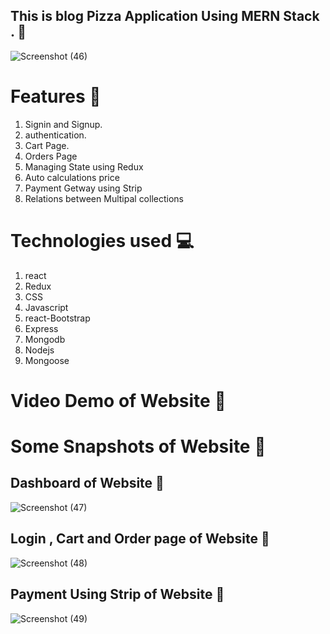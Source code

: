 
## This is blog Pizza Application Using MERN Stack . 🍕
![Screenshot (46)](https://user-images.githubusercontent.com/87435542/178153028-85aad0df-ba6b-4584-af89-42a9e0cbe925.png)



# Features 🚡
1. Signin and Signup.
2. authentication.
3. Cart Page.
4. Orders Page
5. Managing State using Redux
6. Auto calculations price
7. Payment Getway using Strip
8.  Relations between Multipal collections  

# Technologies used 💻
1. react 
2. Redux
3. CSS 
4. Javascript
5. react-Bootstrap
6. Express
7. Mongodb
8. Nodejs
9. Mongoose

# Video Demo of Website 🎥


# Some Snapshots of Website 📸
## Dashboard of Website 📸
![Screenshot (47)](https://user-images.githubusercontent.com/87435542/178153030-763cfb01-3c21-49ea-8a4f-ecef5b716a1c.png)
## Login , Cart and Order page of Website 📸
![Screenshot (48)](https://user-images.githubusercontent.com/87435542/178153031-6342dc60-9315-48fa-90d8-dc60676a4028.png)
## Payment Using Strip of Website 📸
![Screenshot (49)](https://user-images.githubusercontent.com/87435542/178153034-db673d27-9cf0-4449-8ce0-2fd1cd2a02cb.png)
